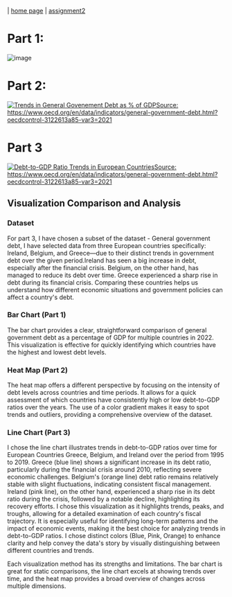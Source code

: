| [home page](https://shrutiujlan.github.io/tswd-portfolio/) | [assignment2](/dataviz2.md)

# Part 1:

![image](https://github.com/user-attachments/assets/33bc26ca-2b71-4e52-8714-007fa714d948)

# Part 2:

<div class='tableauPlaceholder' id='viz1725842261045' style='position: relative'><noscript><a href='#'><img alt='Trends in General Govenement Debt as % of GDPSource: https:&#47;&#47;www.oecd.org&#47;en&#47;data&#47;indicators&#47;general-government-debt.html?oecdcontrol-3122613a85-var3=2021 ' src='https:&#47;&#47;public.tableau.com&#47;static&#47;images&#47;As&#47;Assignment2_17258422362600&#47;Sheet1&#47;1_rss.png' style='border: none' /></a></noscript><object class='tableauViz'  style='display:none;'><param name='host_url' value='https%3A%2F%2Fpublic.tableau.com%2F' /> <param name='embed_code_version' value='3' /> <param name='site_root' value='' /><param name='name' value='Assignment2_17258422362600&#47;Sheet1' /><param name='tabs' value='no' /><param name='toolbar' value='yes' /><param name='static_image' value='https:&#47;&#47;public.tableau.com&#47;static&#47;images&#47;As&#47;Assignment2_17258422362600&#47;Sheet1&#47;1.png' /> <param name='animate_transition' value='yes' /><param name='display_static_image' value='yes' /><param name='display_spinner' value='yes' /><param name='display_overlay' value='yes' /><param name='display_count' value='yes' /><param name='language' value='en-US' /><param name='filter' value='publish=yes' /></object></div>                
<script type='text/javascript'>                    
    var divElement = document.getElementById('viz1725842261045');                    
    var vizElement = divElement.getElementsByTagName('object')[0];                    
    vizElement.style.width='100%';vizElement.style.height=(divElement.offsetWidth*0.75)+'px';                    
    var scriptElement = document.createElement('script');                    
    scriptElement.src = 'https://public.tableau.com/javascripts/api/viz_v1.js';                    
    vizElement.parentNode.insertBefore(scriptElement, vizElement);                
</script>

# Part 3

<div class='tableauPlaceholder' id='viz1725900825582' style='position: relative'><noscript><a href='#'><img alt='Debt-to-GDP Ratio Trends in European CountriesSource: https:&#47;&#47;www.oecd.org&#47;en&#47;data&#47;indicators&#47;general-government-debt.html?oecdcontrol-3122613a85-var3=2021 ' src='https:&#47;&#47;public.tableau.com&#47;static&#47;images&#47;As&#47;Assignment2-part3_17258544812150&#47;Sheet1&#47;1_rss.png' style='border: none' /></a></noscript><object class='tableauViz'  style='display:none;'><param name='host_url' value='https%3A%2F%2Fpublic.tableau.com%2F' /> <param name='embed_code_version' value='3' /> <param name='site_root' value='' /><param name='name' value='Assignment2-part3_17258544812150&#47;Sheet1' /><param name='tabs' value='no' /><param name='toolbar' value='yes' /><param name='static_image' value='https:&#47;&#47;public.tableau.com&#47;static&#47;images&#47;As&#47;Assignment2-part3_17258544812150&#47;Sheet1&#47;1.png' /> <param name='animate_transition' value='yes' /><param name='display_static_image' value='yes' /><param name='display_spinner' value='yes' /><param name='display_overlay' value='yes' /><param name='display_count' value='yes' /><param name='language' value='en-GB' /><param name='filter' value='publish=yes' /></object></div>             
<script type='text/javascript'>                  
    var divElement = document.getElementById('viz1725900825582'); 
    var vizElement = divElement.getElementsByTagName('object')[0];    
    vizElement.style.width='100%';vizElement.style.height=(divElement.offsetWidth*0.75)+'px';   
    var scriptElement = document.createElement('script');            
    scriptElement.src = 'https://public.tableau.com/javascripts/api/viz_v1.js';     
    vizElement.parentNode.insertBefore(scriptElement, vizElement);       
</script>




## Visualization Comparison and Analysis

### Dataset
For part 3, I have chosen a subset of the dataset - General government debt, I have selected data from three European countries specifically: Ireland, Belgium, and Greece—due to their distinct trends in government debt over the given period.Ireland has seen a big increase in debt, especially after the financial crisis. Belgium, on the other hand, has managed to reduce its debt over time. Greece experienced a sharp rise in debt during its financial crisis. Comparing these countries helps us understand how different economic situations and government policies can affect a country's debt.

### Bar Chart (Part 1)
The bar chart provides a clear, straightforward comparison of general government debt as a percentage of GDP for multiple countries in 2022. This visualization is effective for quickly identifying which countries have the highest and lowest debt levels.

### Heat Map (Part 2)
The heat map offers a different perspective by focusing on the intensity of debt levels across countries and time periods. It allows for a quick assessment of which countries have consistently high or low debt-to-GDP ratios over the years. The use of a color gradient makes it easy to spot trends and outliers, providing a comprehensive overview of the dataset.

### Line Chart (Part 3) 
I chose the line chart illustrates trends in debt-to-GDP ratios over time for European Countries Greece, Belgium, and Ireland over the period from 1995 to 2019. Greece (blue line) shows a significant increase in its debt ratio, particularly during the financial crisis around 2010, reflecting severe economic challenges. Belgium's (orange line) debt ratio remains relatively stable with slight fluctuations, indicating consistent fiscal management. Ireland (pink line), on the other hand, experienced a sharp rise in its debt ratio during the crisis, followed by a notable decline, highlighting its recovery efforts. I chose this visualization as it highlights trends, peaks, and troughs, allowing for a detailed examination of each country's fiscal trajectory. It is especially useful for identifying long-term patterns and the impact of economic events, making it the best choice for analyzing trends in debt-to-GDP ratios. I chose distinct colors (Blue, Pink, Orange) to enhance clarity and help convey the data's story by visually distinguishing between different countries and trends.

Each visualization method has its strengths and limitations. The bar chart is great for static comparisons, the line chart excels at showing trends over time, and the heat map provides a broad overview of changes across multiple dimensions. 

